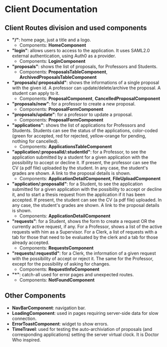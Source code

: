 # Client Documentation

## Client Routes division and used components
- __"/"__: home page, just a title and a logo.
    - Components: __HomeComponent__
- __"login"__: allows users to access to the application. It uses SAML2.0 external authentication, using Auth0 as a provider.
    - Components: __LoginComponent__
- __"proposals"__: shows the list of proposals, for Professors and Students.
    - Components: __ProposalsTableComponent__, __ArchivedProposalsTableComponent__
- __"proposals/:proposalsId"__: shows the informations of a single proposal with the given id. A professor can update/delete/archive the proposal. A student can apply to it.
    - Components: __ProposalComponent__, __CancelledProposalComponent__
- __"proposals/new"__: for a professor to create a new proposal.
    - Components: __ProposalFormComponent__
- __"proposals/update"__: for a professor to update a proposal.
    - Components: __ProposalFormComponent__
- __"applications"__: shows the list of applications for Professors and Students. Students can see the status of the applications, color-coded (green for accepted, red for rejected, yellow-orange for pending, nothing for cancelled).
    - Components: __ApplicationsTableComponent__
- __"application/:proposalId/:studentId"__: for a Professor, to see the application submitted by a student for a given application with the possibility to accept or decline it. If present, the professor can see the CV (a pdf file) uploaded by the student. In any case, the student's grades are shown. A link to the proposal details is shown. 
    - Components: __ApplicationDetailComponent__, __FileUploadComponent__
- __"application/:proposalId"__: for a Student, to see the application submitted for a given application with the possibility to accept or decline it, and to start a thesis request from the application if it has been accepted. If present, the student can see the CV (a pdf file) uploaded. In any case, the student's grades are shown. A link to the proposal details is shown. 
    - Components: __ApplicationDetailComponent__
- __"requests"__: for a Student, shows the form to create a request OR the currently active request, if any. For a Professor, shows a list of the active requests with him as a Supervisor. For a Clerk, a list of requests with a tab for those that need to be evaluated by the clerk and a tab for those already accepted.
    - Components: __RequestsComponent__
- __"requests/:requestId"__: for a Clerk, the information of a given request with the possibility of accept or reject it. The same for the Professor, except for the possibility of asking for changes.
    - Components: __RequestInfoComponent__
- __"*"__: catch-all used for error pages and unexpected routes.
    - Components: __NotFoundComponent__

## Other Components
- __NavBarComponent__: navigation bar.
- __LoadingComponent__: used in pages requiring server-side data for slow connection.
- __ErrorToastComponent__: widget to show errors.
- __TimeTravel__: used for testing the auto-archiviation of proposals (and corresponding applications) setting the server virtual clock. It is Doctor Who inspired.